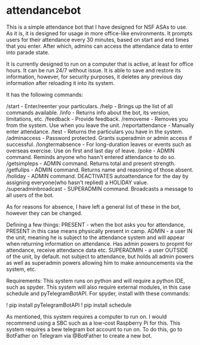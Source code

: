 # attendancebot
This is a simple attendance bot that I have designed for NSF ASAs to use. As it is, it is designed for usage in more office-like environments.
It prompts users for their attendance every 30 minutes, based on start and end times that you enter. After which, admins can access the attendance data to enter into parade state.

It is currently designed to run on a computer that is active, at least for office hours. It can be run 24/7 without issue. It is able to save and restore its information,
however, for security purposes, it deletes any previous day information after reloading it into its system.

It has the following commands:

/start - Enter/reenter your particulars.
/help - Brings up the list of all commands available.
/info - Returns info about the bot, its version, limitations, etc.
/feedback - Provide feedback.
/removeme - Removes you from the system. Use when you leave the unit.
/reportattendance - Manually enter attendance.
/test - Returns the particulars you have in the system.
/adminaccess - Password protected. Grants superadmin or admin access if successful.
/longtermabsence - For long-duration leaves or events such as overseas exercise. Use on first and last day of leave.
/poke - ADMIN command. Reminds anyone who hasn't entered attendance to do so.
/getsimpleps - ADMIN command. Returns total and present strength.
/getfullps - ADMIN command. Returns name and reasoning of those absent.
/holiday - ADMIN command. DEACTIVATES autoattendance for the day by assigning everyone(who hasn't replied) a HOLIDAY value.
/superadminbroadcast - SUPERADMIN command. Broadcasts a message to all users of the bot.

As for reasons for absence, I have left a general list of these in the bot, however they can be changed.

Defining a few things:
PRESENT - when the bot asks you for attendance, PRESENT in this case means physically present in camp.
ADMIN - a user IN the unit, meaning he is subject to the attendance system and will appear when returning information on attendance. Has admin powers to propmt for attendance, receive attendance data etc.
SUPERADMIN - a user OUTSIDE of the unit, by default. not subject to attendance, but holds all admin powers as well as superadmin powers allowing him to make announcements via the system, etc.

Requirements:
This system runs on python and will require a python IDE, such as spyder.
This system will also require external modules, in this case schedule and pyTelegramBotAPI. For spyder, install with these commands:

! pip install pyTelegramBotAPI
! pip install schedule

As mentioned, this system requires a computer to run on. I would recommend using a SBC such as a low-cost Raspberry Pi for this.
This system requires a bew telegram bot account to run on. To do this, go to BotFather on Telegram via @BotFather to create a new bot.
